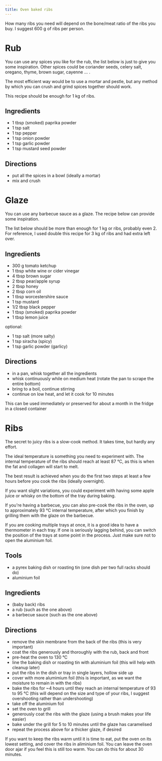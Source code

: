 ```yaml
---
title: Oven baked ribs
---
```


How many ribs you need will depend on the bone/meat ratio of the ribs you buy.
I suggest 600 g of ribs per person.

# Rub

You can use any spices you like for the rub, the list below is just to give you
some inspiration. Other spices could be coriander seeds, celery salt, oregano,
thyme, brown sugar, cayenne ... .

The most efficient way would be to use a mortar and pestle, but any method by
which you can crush and grind spices together should work.

This recipe should be enough for 1 kg of ribs.

## Ingredients

- 1 tbsp (smoked) paprika powder
- 1 tsp salt
- 1 tsp pepper
- 1 tsp onion powder
- 1 tsp garlic powder
- 1 tsp mustard seed powder

## Directions

- put all the spices in a bowl (ideally a mortar)
- mix and crush


# Glaze

You can use any barbecue sauce as a glaze. The recipe below can provide some
inspiration.

The list below should be more than enough for 1 kg or ribs, probably even 2. For
reference, I used double this recipe for 3 kg of ribs and had extra left over.

## Ingredients

- 300 g tomato ketchup
- 1 tbsp white wine or cider vinegar
- 4 tbsp brown sugar
- 2 tbsp pear/apple syrup
- 2 tbsp honey
- 2 tbsp corn oil
- 1 tbsp worcestershire sauce
- 1 tsp mustard
- 1/2 tbsp black pepper
- 1 tbsp (smoked) paprika powder
- 1 tbsp lemon juice

optional:

- 1 tsp salt (more salty)
- 1 tsp siracha (spicy)
- 1 tsp garlic powder (garlicy)

## Directions

- in a pan, whisk together all the ingredients
- whisk continuously while on medium heat (rotate the pan to scrape the entire bottom)
- bring to a boil, continue stirring
- continue on low heat, and let it cook for 10 minutes

This can be used immediately or preserved for about a month in the fridge in a
closed container


# Ribs

The secret to juicy ribs is a slow-cook method. It takes time, but hardly any
effort.

The ideal temperature is something you need to experiment with. The internal
temperature of the ribs should reach at least 87 °C, as this is when the fat
and collagen will start to melt.

The best result is achieved when you do the first two steps at least a few hours
before you cook the ribs (ideally overnight).

If you want slight variations, you could experiment with having some apple juice
or whisky on the bottom of the tray during baking.

If you're having a barbecue, you can also pre-cook the ribs in the oven, up to
approximately 93 °C internal temperature, after which you finish by grilling
them with the glaze on the barbecue.

If you are cooking multiple trays at once, it is a good idea to have a
thermometer in each tray. If one is seriously lagging behind, you can switch the
position of the trays at some point in the process. Just make sure not to open
the aluminium foil.

## Tools

- a pyrex baking dish or roasting tin (one dish per two full racks should do)
- aluminium foil

## Ingredients

- (baby back) ribs
- a rub (such as the one above)
- a barbecue sauce (such as the one above)

## Directions

- remove the skin membrane from the back of the ribs (this is very important)
- coat the ribs generously and thoroughly with the rub, back and front
- pre-heat the oven to 130 °C
- line the baking dish or roasting tin with aluminium foil (this will help with cleanup later)
- put the ribs in the dish or tray in single layers, hollow side up
- cover with more alumimium foil (this is important, as we want the moisture to remain in with the ribs)
- bake the ribs for ~4 hours until they reach an internal temperature of 93 to 95 °C (this will depend on the size and type of your ribs, I suggest overshooting rather than undershooting)
- take off the aluminium foil
- set the oven to grill
- generously coat the ribs with the glaze (using a brush makes your life easier)
- bake under the grill for 5 to 10 minutes until the glaze has caramelised
- repeat the process above for a thicker glaze, if desired

If you want to keep the ribs warm until it is time to eat, put the oven on its
lowest setting, and cover the ribs in aliminium foil. You can leave the oven
door ajar if you feel this is still too warm. You can do this for about 30
minutes.

